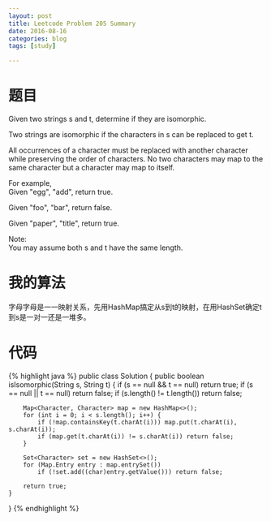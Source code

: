 ```yaml
---
layout: post
title: Leetcode Problem 205 Summary
date: 2016-08-16
categories: blog
tags: [study]

---
```


# 题目

Given two strings s and t, determine if they are isomorphic.

Two strings are isomorphic if the characters in s can be replaced to get t.

All occurrences of a character must be replaced with another character while preserving the order of characters. No two characters may map to the same character but a character may map to itself.

For example,  
Given "egg", "add", return true.

Given "foo", "bar", return false.

Given "paper", "title", return true.

Note:  
You may assume both s and t have the same length.

# 我的算法

字母字母是一一映射关系，先用HashMap搞定从s到t的映射，在用HashSet确定t到s是一对一还是一堆多。

# 代码

{% highlight java %}
public class Solution {
    public boolean isIsomorphic(String s, String t) {
        if (s == null && t == null) return true;
        if (s == null || t == null) return false;
        if (s.length() != t.length()) return false;
        
        Map<Character, Character> map = new HashMap<>();
        for (int i = 0; i < s.length(); i++) {
            if (!map.containsKey(t.charAt(i))) map.put(t.charAt(i), s.charAt(i));
            if (map.get(t.charAt(i)) != s.charAt(i)) return false;
        }
        
        Set<Character> set = new HashSet<>();
        for (Map.Entry entry : map.entrySet())
            if (!set.add((char)entry.getValue())) return false;
        
        return true;
    }
}
{% endhighlight %}